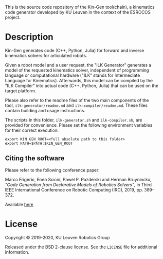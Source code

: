 This is the source code repository of the Kin-Gen tool(chain), a kinematics code
generator developed by KU Leuven in the context of the ESROCOS project.

# Description
Kin-Gen generates code (C++, Python, Julia) for forward and inverse kinematics
solvers for articulated robots.

Given a robot model and a user request, the "ILK Generator" generates a model of
the requested kinematics solver, independent of programming language or
computational hardware ("ILK" stands for Intermediate Language for Kinematics).
Afterwards, this model can be compiled by the "ILK Compiler" into actual 
code (C++, Python, Julia) that can be used on the target platform.

Please also refer to the readme files of the two main components of the tool,
`ilk-generator/readme.md` and `ilk-compiler/readme.md`. These files contain
building and usage instructions.

The scripts in this folder, `ilk-generator.sh` and `ilk-compiler.sh`, are
provided for convenience. Please set the following environment variables for
their correct execution:

```
export KIN_GEN_ROOT=<full absolute path to this folder>
export PATH=$PATH:$KIN_GEN_ROOT
```

## Citing the software
Please refer to the following conference paper:

Marco Frigerio, Enea Scioni, Pawel P. Pazderski and Herman Bruyninckx,
*"Code Generation from Declarative Models of Robotics Solvers"*, in
Third IEEE International Conference on Robotic Computing (IRC), 2019,
pp. 369-372.

Available [here](https://ieeexplore.ieee.org/document/8675586)

# License

Copyright © 2019-2020, KU Leuven Robotics Group

Released under the BSD 2-clause license. See the `LICENSE` file for additional
information.